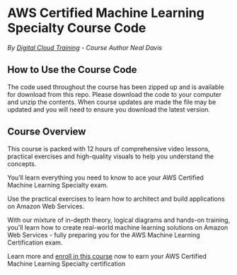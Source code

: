 # AWS Certified Machine Learning Specialty Course Code
*By [Digital Cloud Training](https://digitalcloud.training/) - Course Author Neal Davis*

## How to Use the Course Code

The code used throughout the course has been zipped up and is available for download from this repo. Please download the code to your computer and unzip the contents. When course updates are made the file may be updated and you will need to ensure you download the latest version.

## Course Overview

This course is packed with 12 hours of comprehensive video lessons, practical exercises and high-quality visuals to help you understand the concepts.

You’ll learn everything you need to know to ace your AWS Certified Machine Learning Specialty exam.

Use the practical exercises to learn how to architect and build applications on Amazon Web Services.

With our mixture of in-depth theory, logical diagrams and hands-on training, you'll learn how to create real-world machine learning solutions on Amazon Web Services - fully preparing you for the AWS Machine Learning Certification exam.

Learn more and [enroll in this course](https://digitalcloud.training/aws-certified-machine-learning-specialty/) now to earn your AWS Certified Machine Learning Specialty certification
